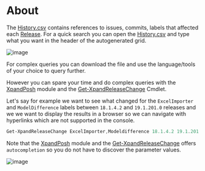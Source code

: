 # About

The [History.csv](https://github.com/eXpandFramework/eXpand/blob/master/ReleaseNotesHistory/History.csv) contains references to issues, commits, labels that affected each [Release](releases.expandframeowrk.com). For a quick search you can open the [History.csv](https://github.com/eXpandFramework/eXpand/blob/master/ReleaseNotesHistory/History.csv) and type what you want in the header of the autogenerated grid.

![image](https://user-images.githubusercontent.com/159464/57982225-f817f900-7a4a-11e9-99f8-23f0afa49880.png)

For complex queries you can download the file and use the language/tools of your choice to query further.

However you can spare your time and do complex queries with the [XpandPosh](http://xpandposh.expandframework.com) module and the [Get-XpandReleaseChange](https://github.com/eXpandFramework/XpandPosh/wiki/Get-XpandReleaseChange) Cmdlet.

Let's say for example we want to see what changed for the `ExcelImporter` and `ModelDifference` labels between `18.1.4.2` and `19.1.201.0` releases and we we want to display the results in a browser so we  can navigate with hyperlinks which are not supported in the console.

```ps1
Get-XpandReleaseChange ExcelImporter,Modeldifference 18.1.4.2 19.1.201.0 -ShowInBrowser
```

Note that the [XpandPosh](http://xpandposh.expandframework.com) module and the [Get-XpandReleaseChange](https://github.com/eXpandFramework/XpandPosh/wiki/Get-XpandReleaseChange) offers `autocompletion` so you do not have to discover the parameter values.


![image](https://user-images.githubusercontent.com/159464/57982266-aae85700-7a4b-11e9-9785-99697a496ff4.png)
